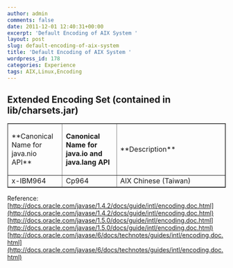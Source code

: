 ```yaml
---
author: admin
comments: false
date: 2011-12-01 12:40:31+00:00
excerpt: 'Default Encoding of AIX System '
layout: post
slug: default-encoding-of-aix-system
title: 'Default Encoding of AIX System '
wordpress_id: 178
categories: Experience
tags: AIX,Linux,Encoding
---
```


## Extended Encoding Set (contained in lib/charsets.jar)


<table cellpadding="0" width="100%" cellspacing="0" border="1" summary="extended encoding set" >
<tbody >
<tr >

<td width="25%" >**Canonical Name for java.nio API**
</td>

<td width="25%" >


**Canonical Name for java.io and java.lang API**



</td>

<td width="50%" >**Description**
</td>
</tr>
<tr >

<td width="25%" >x-IBM964
</td>

<td width="25%" >Cp964
</td>

<td width="50%" >AIX Chinese (Taiwan)
</td>
</tr>
</tbody>
</table>


Reference:
[http://docs.oracle.com/javase/1.4.2/docs/guide/intl/encoding.doc.html](http://docs.oracle.com/javase/1.4.2/docs/guide/intl/encoding.doc.html)
[http://docs.oracle.com/javase/1.5.0/docs/guide/intl/encoding.doc.html](http://docs.oracle.com/javase/1.5.0/docs/guide/intl/encoding.doc.html)
[http://docs.oracle.com/javase/6/docs/technotes/guides/intl/encoding.doc.html](http://docs.oracle.com/javase/6/docs/technotes/guides/intl/encoding.doc.html)
